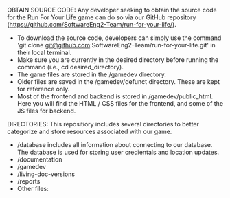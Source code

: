 OBTAIN SOURCE CODE: Any developer seeking to obtain the source code for the Run For Your Life game can do so via our GitHub repository (https://github.com/SoftwareEng2-Team/run-for-your-life/). 
- To download the source code, developers can simply use the command 'git clone git@github.com:SoftwareEng2-Team/run-for-your-life.git' in their local terminal.
- Make sure you are currently in the desired directory before running the command (i.e., cd desired_directory).
- The game files are stored in the /gamedev directory.
- Older files are saved in the /gamedev/defunct directory. These are kept for reference only.
- Most of the frontend and backend is stored in /gamedev/public_html. Here you will find the HTML / CSS files for the frontend, and some of the JS files for backend.

DIRECTORIES: This repositiory includes several directories to better categorize and store resources associated with our game. 
- /database includes all information about connecting to our database. The database is used for storing user credientals and location updates.
- /documentation
- /gamedev
- /living-doc-versions
- /reports
- Other files: 
